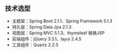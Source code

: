 ## 

## 技术选型

* 主框架：Spring Boot 2.1.1、Spring Framework 5.1.3
* 持久层：Spring Data Jpa 2.1.3
* 视图层：Spring MVC 5.1.3、thymeleaf 替换JSP
* 前端组件：jQuery 3.3.1、layui 2.4.5
* 工具组件：Quartz 2.2.3
